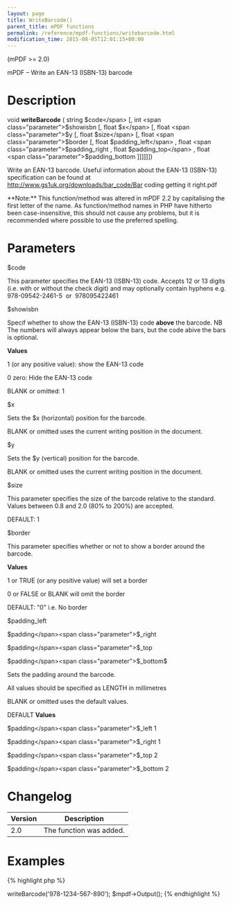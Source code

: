 ```yaml
---
layout: page
title: WriteBarcode()
parent_title: mPDF functions
permalink: /reference/mpdf-functions/writebarcode.html
modification_time: 2015-08-05T12:01:15+00:00
---
```


(mPDF >= 2.0)

mPDF – Write an EAN-13 (ISBN-13) barcode

# Description

void **writeBarcode** ( string <span class="parameter">$code</span> [, int <span class="parameter">$showisbn</span>
[, float <span class="parameter">$x</span> [, float <span class="parameter">$y</span> [, float
<span class="parameter">$size</span> [, float <span class="parameter">$border</span> [, float
<span class="parameter">$padding_left</span> , float <span class="parameter">$padding_right</span> ,
float <span class="parameter">$padding_top</span> , float <span class="parameter">$padding_bottom</span> ]]]]]])

Write an EAN-13 barcode. Useful information about the EAN-13 (ISBN-13) specification can be found at
<a href="http://www.gs1uk.org/downloads/bar_code/Bar coding getting it right.pdf">
	http://www.gs1uk.org/downloads/bar_code/Bar coding getting it right.pdf
</a>

<div class="alert alert-info" role="alert" markdown="1">
	**Note:** This function/method was altered in mPDF 2.2 by
	capitalising the first letter of the name. As function/method names in PHP have hitherto been case-insensitive,
	this should not cause any problems, but it is recommended where possible to use the preferred spelling.
</div>

# Parameters

<span class="parameter">$code</span>

This parameter specifies the EAN-13 (ISBN-13) code. Accepts 12 or 13 digits (i.e. with or without the check digit)
and may optionally contain hyphens e.g. 978-09542-2461-5  or  978095422461

<span class="parameter">$showisbn</span>

Specif whether to show the EAN-13 (ISBN-13) code **above** the barcode. NB The numbers will always appear below the
bars, but the code abive the bars is optional.

**Values**

1 (or any positive value): show the EAN-13 code

0 zero: Hide the EAN-13 code

<span class="smallblock">BLANK</span> or omitted: 1

<span class="parameter">$x</span>

Sets the <span class="parameter">$x</span> (horizontal) position for the barcode.

<span class="smallblock">BLANK</span> or omitted uses the current writing position in the document.

<span class="parameter">$y</span>

Sets the <span class="parameter">$y</span> (vertical) position for the barcode.

<span class="smallblock">BLANK</span> or omitted uses the current writing position in the document.

<span class="parameter">$size</span>

This parameter specifies the size of the barcode relative to the standard. Values between 0.8 and 2.0 (80% to 200%) are accepted.

<span class="smallblock">DEFAULT</span>: 1

<span class="parameter">$border</span>

This parameter specifies whether or not to show a border around the barcode.

**Values**

1 or <span class="smallblock">TRUE</span> (or any positive value) will set a border

0 or <span class="smallblock">FALSE</span> or <span class="smallblock">BLANK</span> will omit the border

<span class="smallblock">DEFAULT</span>: "0" i.e. No border

<span class="parameter">$padding_left</span>

<span class="parameter">$padding</span><span class="parameter">$_right</span>

<span class="parameter">$padding</span><span class="parameter">$_top</span>

<span class="parameter">$padding</span><span class="parameter">$_bottom</span><span class="parameter">$

</span>

Sets the padding around the barcode.

All values should be specified as <span class="smallblock">LENGTH</span> in millimetres

<span class="smallblock">BLANK</span> or omitted uses the default values.

<span class="smallblock">DEFAULT</span> **Values**

<span class="parameter">$padding</span><span class="parameter">$_left</span> 1

<span class="parameter">$padding</span><span class="parameter">$_right</span> 1

<span class="parameter">$padding</span><span class="parameter">$_top</span> 2

<span class="parameter">$padding</span><span class="parameter">$_bottom</span> 2

# Changelog

<table class="table"> <thead>
<tr> <th>Version</th><th>Description</th> </tr>
</thead> <tbody>
<tr>
<td>2.0</td>
<td>The function was added.</td>
</tr>
</tbody> </table>

# Examples

{% highlight php %}
<?php

$mpdf = new \Mpdf\Mpdf();

$mpdf->writeBarcode('978-1234-567-890');

$mpdf->Output();
{% endhighlight %}

